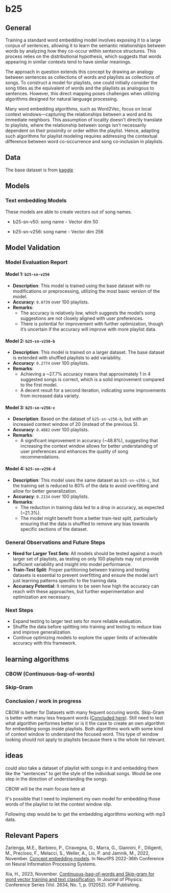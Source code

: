 # b25

## General 
Training a standard word embedding model involves exposing it to a large corpus of sentences, allowing it to learn the semantic relationships between words by analyzing how they co-occur within sentence structures. This process relies on the distributional hypothesis, which suggests that words appearing in similar contexts tend to have similar meanings.

The approach in question extends this concept by drawing an analogy between sentences as collections of words and playlists as collections of songs. To construct a model for playlists, one could initially consider the song titles as the equivalent of words and the playlists as analogous to sentences. However, this direct mapping poses challenges when utilizing algorithms designed for natural language processing.

Many word embedding algorithms, such as Word2Vec, focus on local context windows—capturing the relationships between a word and its immediate neighbors. This assumption of locality doesn't directly translate to playlists, where the relationship between songs isn't necessarily dependent on their proximity or order within the playlist. Hence, adapting such algorithms for playlist modeling requires addressing the contextual difference between word co-occurrence and song co-inclusion in playlists. 

## Data
The base dataset is from [kaggle](https://www.kaggle.com/datasets/andrewmvd/spotify-playlists)

## Models
### Text embedding Models
These models are able to create vectors out of song names.

- b25-sn-v50: song name - Vector dim 50

- b25-sn-v256: song name - Vector dim 256

## Model Validation

### Model Evaluation Report

#### Model 1: `b25-sn-v256`
- **Description**: This model is trained using the base dataset with no modifications or preprocessing, utilizing the most basic version of the model.
- **Accuracy**: `0.0739` over 100 playlists.
- **Remarks**: 
  - The accuracy is relatively low, which suggests the model’s song suggestions are not closely aligned with user preferences.
  - There is potential for improvement with further optimization, though it’s uncertain if the accuracy will improve with more playlist data.

#### Model 2: `b25-sn-v256-b`
- **Description**: This model is trained on a larger dataset. The base dataset is extended with shuffled playlists to add variability.
- **Accuracy**: `0.2774` over 100 playlists.
- **Remarks**:
  - Achieving a ~27.7% accuracy means that approximately 1 in 4 suggested songs is correct, which is a solid improvement compared to the first model.
  - A decent result for a second iteration, indicating some improvements from increased data variety.

#### Model 3: `b25-sn-v256-c`
- **Description**: Based on the dataset of `b25-sn-v256-b`, but with an increased context window of 20 (instead of the previous 5).
- **Accuracy**: `0.4882` over 100 playlists.
- **Remarks**: 
  - A significant improvement in accuracy (~48.8%), suggesting that increasing the context window allows for better understanding of user preferences and enhances the quality of song recommendations.

#### Model 4: `b25-sn-v256-d`
- **Description**: This model uses the same dataset as `b25-sn-v256-c`, but the training set is reduced to 80% of the data to avoid overfitting and allow for better generalization.
- **Accuracy**: `0.2134` over 100 playlists.
- **Remarks**: 
  - The reduction in training data led to a drop in accuracy, as expected (~21.3%). 
  - The model might benefit from a better train-test split, particularly ensuring that the data is shuffled to remove any bias towards specific sections of the dataset.

### General Observations and Future Steps
- **Need for Larger Test Sets**: All models should be tested against a much larger set of playlists, as testing on only 100 playlists may not provide sufficient variability and insight into model performance.
- **Train-Test Split**: Proper partitioning between training and testing datasets is essential to prevent overfitting and ensure the model isn’t just learning patterns specific to the training data.
- **Accuracy Potential**: It remains to be seen how high the accuracy can reach with these approaches, but further experimentation and optimization are necessary.

### Next Steps
- Expand testing to larger test sets for more reliable evaluation.
- Shuffle the data before splitting into training and testing to reduce bias and improve generalization.
- Continue optimizing models to explore the upper limits of achievable accuracy with this framework.



## learning algorithms
### CBOW (Continuous-bag-of-words)

### Skip-Gram

### Conclusion / work in progress
CBOW is better for Datasets with many fequent occuring words. Skip-Gram is better with many less frequent words ([Concluded here](https://iopscience.iop.org/article/10.1088/1742-6596/2634/1/012052/meta)). Still need to test what algorithm performes better or is it the case to create an own algorithm for embedding songs inside playlists.  Both algorithms work with some kind of context window to understand the focused word. This type of window looking should not apply to playlists because there is the whole list relevant.

## ideas
could also take a dataset of playlist
with songs in it and embedding them like the "sentences" to get the style of the individual songs. Would be one step in the direction of understanding the songs.

CBOW will be the main focuse here at 

It's possible that I need to implement my own model for embedding those words of the playlist to let the context window slip.

Following step would be to get the embedding algorithms working with mp3 data.


## Relevant Papers
Zarlenga, M.E., Barbiero, P., Ciravegna, G., Marra, G., Giannini, F., Diligenti, M., Precioso, F., Melacci, S., Weller, A., Lio, P. and Jamnik, M., 2022, November. [Concept embedding models](https://hal.science/hal-03854550/). In NeurIPS 2022-36th Conference on Neural Information Processing Systems.

Xia, H., 2023, November. [Continuous-bag-of-words and Skip-gram for word vector training and text classification](https://iopscience.iop.org/article/10.1088/1742-6596/2634/1/012052/meta). In Journal of Physics: Conference Series (Vol. 2634, No. 1, p. 012052). IOP Publishing.